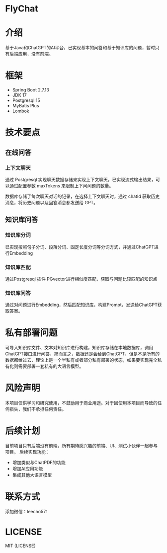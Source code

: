 # FlyChat

# 介绍

基于Java和ChatGPT的AI平台，已实现基本的问答和基于知识库的问题，暂时只有后端应用，没有前端。

# 框架

- Spring Boot 2.7.13
- JDK 17
- Postgresql 15
- MyBatis Plus
- Lombok


# 技术要点

## 在线问答

### 上下文聊天

通过 Postgresql 实现聊天数据存储来实现上下文聊天，已实现流式输出结果，可以通过配置参数 maxTokens 来限制上下问问题的数量。

数据库存储了每次聊天对话的记录，在选择上下文聊天时，通过 chatId 获取历史消息，将历史问题以及回答消息都发送给 GPT。

## 知识库问答

### 知识库分词
已实现按照句子分词、段落分词、固定长度分词等分词方式，并通过ChatGPT进行Embedding

### 知识库匹配
通过Postgresql 插件 PGvector进行相似度匹配，获取与问题比较匹配的知识点

### 知识库问答
通过对问题进行Embedding，然后匹配知识库，构建Prompt，发送给ChatGPT获取答案。

# 私有部署问题

可导入知识库文件、文本对知识库进行构建，知识库存储在本地数据库，调用ChatGPT接口进行问答，简而言之，数据还是会给到ChatGPT，但是不是所有的数据都给过去，理论上是一个半私有或者部分私有部署的状态，如果要实现完全私有化则需要部署一套私有的大语言模型。

# 风险声明

本项目仅供学习和研究使用，不鼓励用于商业用途。对于因使用本项目而导致的任何损失，我们不承担任何责任。

# 后续计划
目前项目只有后端没有前端，所有期待感兴趣的前端、UI、测试小伙伴一起参与项目。
后续实现功能：
- 增加类似与ChatPDF的功能
- 增加AI应用功能
- 集成其他大语言模型

# 联系方式

添加微信：leecho571

# LICENSE

MIT (LICENSE)
